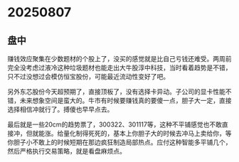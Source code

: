 # 20250807

## 盘中

赚钱效应聚集在少数题材的个股上了，没买的感觉就是比自己亏钱还难受。两周前完全没考虑过液冷这种垃圾题材也能走出大牛股淳中科技，当时看着趋势是不错，只不过没想过会模仿恒宝股份，可能最近流动性变好了吧。

另外东芯股份今天超预期了，直接顶板了，没有选择卡异动。子公司的显卡性能不错，未来想象空间是蛮大的。牛市有时候要赚钱真的要傻一点，胆子大一定，直接选择相信冲就行了。搏傻也早早点去。

最后就是一些20cm的趋势票了，300322、301117等，这种不平铺感觉也不敢直接冲，但就能涨。给量化制得死死的，基本上你胆子大的时候去冲马上卖给你，等你胆子小不敢上的时候短期在那边疯狂制造局部热点。应付这种智能多平铺几个，然后严格执行交易策略，就是看盘麻烦点。

